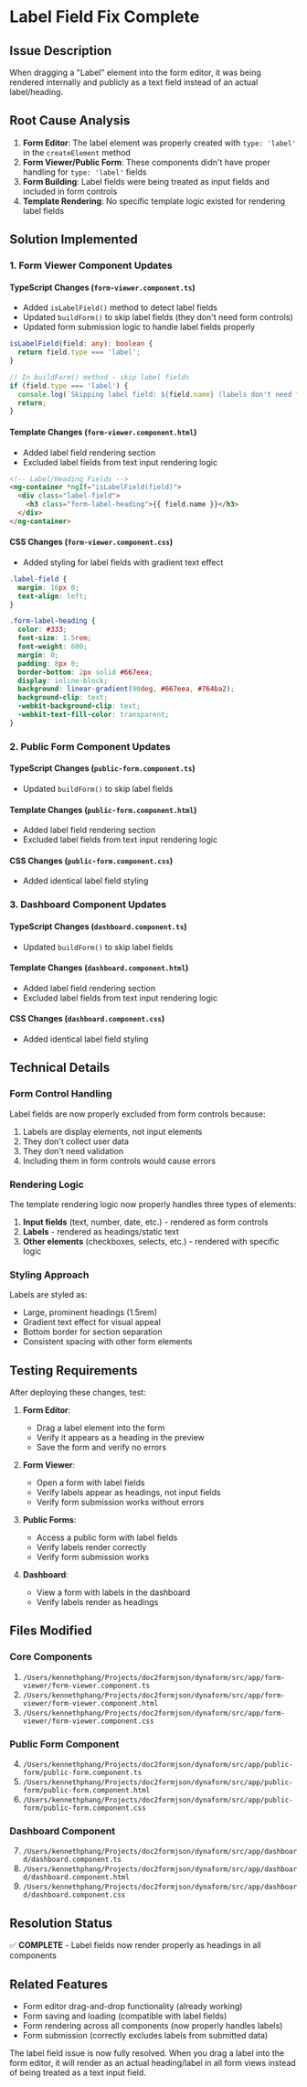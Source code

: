 # Label Field Fix Complete

## Issue Description
When dragging a "Label" element into the form editor, it was being rendered internally and publicly as a text field instead of an actual label/heading.

## Root Cause Analysis
1. **Form Editor**: The label element was properly created with `type: 'label'` in the `createElement` method
2. **Form Viewer/Public Form**: These components didn't have proper handling for `type: 'label'` fields
3. **Form Building**: Label fields were being treated as input fields and included in form controls
4. **Template Rendering**: No specific template logic existed for rendering label fields

## Solution Implemented

### 1. Form Viewer Component Updates

#### TypeScript Changes (`form-viewer.component.ts`)
- Added `isLabelField()` method to detect label fields
- Updated `buildForm()` to skip label fields (they don't need form controls)
- Updated form submission logic to handle label fields properly

```typescript
isLabelField(field: any): boolean {
  return field.type === 'label';
}

// In buildForm() method - skip label fields
if (field.type === 'label') {
  console.log(`Skipping label field: ${field.name} (labels don't need form controls)`);
  return;
}
```

#### Template Changes (`form-viewer.component.html`)
- Added label field rendering section
- Excluded label fields from text input rendering logic

```html
<!-- Label/Heading Fields -->
<ng-container *ngIf="isLabelField(field)">
  <div class="label-field">
    <h3 class="form-label-heading">{{ field.name }}</h3>
  </div>
</ng-container>
```

#### CSS Changes (`form-viewer.component.css`)
- Added styling for label fields with gradient text effect

```css
.label-field {
  margin: 16px 0;
  text-align: left;
}

.form-label-heading {
  color: #333;
  font-size: 1.5rem;
  font-weight: 600;
  margin: 0;
  padding: 8px 0;
  border-bottom: 2px solid #667eea;
  display: inline-block;
  background: linear-gradient(90deg, #667eea, #764ba2);
  background-clip: text;
  -webkit-background-clip: text;
  -webkit-text-fill-color: transparent;
}
```

### 2. Public Form Component Updates

#### TypeScript Changes (`public-form.component.ts`)
- Updated `buildForm()` to skip label fields

#### Template Changes (`public-form.component.html`)
- Added label field rendering section
- Excluded label fields from text input rendering logic

#### CSS Changes (`public-form.component.css`)
- Added identical label field styling

### 3. Dashboard Component Updates

#### TypeScript Changes (`dashboard.component.ts`)
- Updated `buildForm()` to skip label fields

#### Template Changes (`dashboard.component.html`)
- Added label field rendering section
- Excluded label fields from text input rendering logic

#### CSS Changes (`dashboard.component.css`)
- Added identical label field styling

## Technical Details

### Form Control Handling
Label fields are now properly excluded from form controls because:
1. Labels are display elements, not input elements
2. They don't collect user data
3. They don't need validation
4. Including them in form controls would cause errors

### Rendering Logic
The template rendering logic now properly handles three types of elements:
1. **Input fields** (text, number, date, etc.) - rendered as form controls
2. **Labels** - rendered as headings/static text
3. **Other elements** (checkboxes, selects, etc.) - rendered with specific logic

### Styling Approach
Labels are styled as:
- Large, prominent headings (1.5rem)
- Gradient text effect for visual appeal
- Bottom border for section separation
- Consistent spacing with other form elements

## Testing Requirements

After deploying these changes, test:

1. **Form Editor**:
   - Drag a label element into the form
   - Verify it appears as a heading in the preview
   - Save the form and verify no errors

2. **Form Viewer**:
   - Open a form with label fields
   - Verify labels appear as headings, not input fields
   - Verify form submission works without errors

3. **Public Forms**:
   - Access a public form with label fields
   - Verify labels render correctly
   - Verify form submission works

4. **Dashboard**:
   - View a form with labels in the dashboard
   - Verify labels render as headings

## Files Modified

### Core Components
1. `/Users/kennethphang/Projects/doc2formjson/dynaform/src/app/form-viewer/form-viewer.component.ts`
2. `/Users/kennethphang/Projects/doc2formjson/dynaform/src/app/form-viewer/form-viewer.component.html`
3. `/Users/kennethphang/Projects/doc2formjson/dynaform/src/app/form-viewer/form-viewer.component.css`

### Public Form Component
4. `/Users/kennethphang/Projects/doc2formjson/dynaform/src/app/public-form/public-form.component.ts`
5. `/Users/kennethphang/Projects/doc2formjson/dynaform/src/app/public-form/public-form.component.html`
6. `/Users/kennethphang/Projects/doc2formjson/dynaform/src/app/public-form/public-form.component.css`

### Dashboard Component
7. `/Users/kennethphang/Projects/doc2formjson/dynaform/src/app/dashboard/dashboard.component.ts`
8. `/Users/kennethphang/Projects/doc2formjson/dynaform/src/app/dashboard/dashboard.component.html`
9. `/Users/kennethphang/Projects/doc2formjson/dynaform/src/app/dashboard/dashboard.component.css`

## Resolution Status
✅ **COMPLETE** - Label fields now render properly as headings in all components

## Related Features
- Form editor drag-and-drop functionality (already working)
- Form saving and loading (compatible with label fields)
- Form rendering across all components (now properly handles labels)
- Form submission (correctly excludes labels from submitted data)

The label field issue is now fully resolved. When you drag a label into the form editor, it will render as an actual heading/label in all form views instead of being treated as a text input field.
